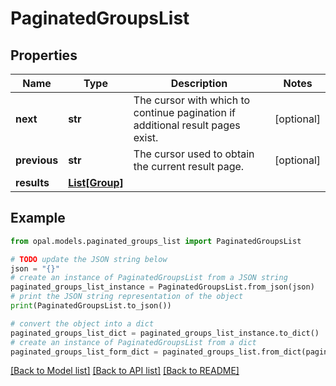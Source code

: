 # PaginatedGroupsList


## Properties

Name | Type | Description | Notes
------------ | ------------- | ------------- | -------------
**next** | **str** | The cursor with which to continue pagination if additional result pages exist. | [optional] 
**previous** | **str** | The cursor used to obtain the current result page. | [optional] 
**results** | [**List[Group]**](Group.md) |  | 

## Example

```python
from opal.models.paginated_groups_list import PaginatedGroupsList

# TODO update the JSON string below
json = "{}"
# create an instance of PaginatedGroupsList from a JSON string
paginated_groups_list_instance = PaginatedGroupsList.from_json(json)
# print the JSON string representation of the object
print(PaginatedGroupsList.to_json())

# convert the object into a dict
paginated_groups_list_dict = paginated_groups_list_instance.to_dict()
# create an instance of PaginatedGroupsList from a dict
paginated_groups_list_form_dict = paginated_groups_list.from_dict(paginated_groups_list_dict)
```
[[Back to Model list]](../README.md#documentation-for-models) [[Back to API list]](../README.md#documentation-for-api-endpoints) [[Back to README]](../README.md)


